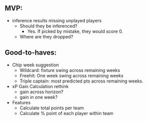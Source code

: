 ## MVP:
- inference results missing unplayed players
  - Should they be inferenced?
    - Yes. If picked by mistake, they would score 0.
  - Where are they dropped?


## Good-to-haves:
- Chip week suggestion
  - Wildcard: fixture swing across remaining weeks
  - Freehit: One week swing across remaining weeks
  - Triple captain: most predicted pts across remaining weeks.
- xP Gain Calculation rethink
  - gain across horizon?
  - gain in one week?
- Features
  - Calculate total points per team
  - Calculate % point of each player within team